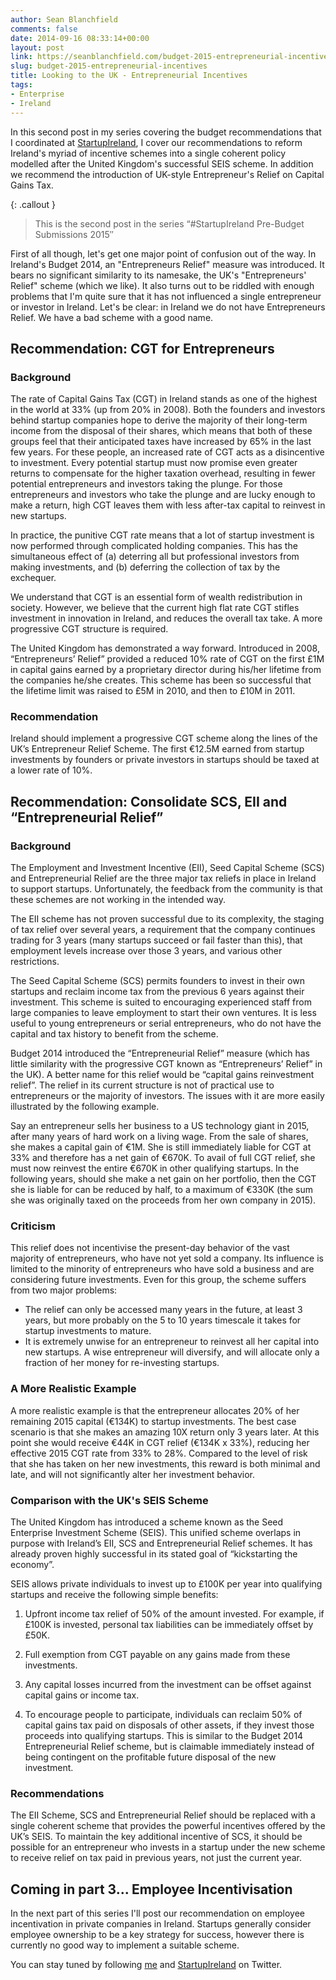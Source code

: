 ```yaml
---
author: Sean Blanchfield
comments: false
date: 2014-09-16 08:33:14+00:00
layout: post
link: https://seanblanchfield.com/budget-2015-entrepreneurial-incentives/
slug: budget-2015-entrepreneurial-incentives
title: Looking to the UK - Entrepreneurial Incentives
tags:
- Enterprise
- Ireland
---
```


In this second post in my series covering the budget recommendations that I coordinated at [StartupIreland](http://startupireland.ie), I cover our recommendations to reform Ireland's myriad of incentive schemes into a single coherent policy modelled after the United Kingdom's successful SEIS scheme. In addition we recommend the introduction of UK-style Entrepreneur's Relief on Capital Gains Tax.

<!-- more -->

{: .callout }
> This is the second post in the series “#StartupIreland Pre-Budget Submissions 2015″

First of all though, let's get one major point of confusion out of the way. In Ireland's Budget 2014, an "Entrepreneurs Relief" measure was introduced. It bears no significant similarity to its namesake, the UK's "Entrepreneurs' Relief" scheme (which we like). It also turns out to be riddled with enough problems that I'm quite sure that it has not influenced a single entrepreneur or investor in Ireland. Let's be clear: in Ireland we do not have Entrepreneurs Relief. We have a bad scheme with a good name.

## Recommendation: CGT for Entrepreneurs

### Background

The rate of Capital Gains Tax (CGT) in Ireland stands as one of the highest in the world at 33% (up from 20% in 2008). Both the founders and investors behind startup companies hope to derive the majority of their long-term income from the disposal of their shares, which means that both of these groups feel that their anticipated taxes have increased by 65% in the last few years. For these people, an increased rate of CGT acts as a disincentive to investment. Every potential startup must now promise even greater returns to compensate for the higher taxation overhead, resulting in fewer potential entrepreneurs and investors taking the plunge. For those entrepreneurs and investors who take the plunge and are lucky enough to make a return, high CGT leaves them with less after-tax capital to reinvest in new startups.

In practice, the punitive CGT rate means that a lot of startup investment is now performed through complicated holding companies. This has the simultaneous effect of (a) deterring all but professional investors from making investments, and (b) deferring the collection of tax by the exchequer.

We understand that CGT is an essential form of wealth redistribution in society. However, we believe that the current high flat rate CGT stifles investment in innovation in Ireland, and reduces the overall tax take. A more progressive CGT structure is required.

The United Kingdom has demonstrated a way forward. Introduced in 2008, “Entrepreneurs’ Relief” provided a reduced 10% rate of CGT on the first £1M in capital gains earned by a proprietary director during his/her lifetime from the companies he/she creates. This scheme has been so successful that the lifetime limit was raised to £5M in 2010, and then to £10M in 2011.

### Recommendation

Ireland should implement a progressive CGT scheme along the lines of the UK’s Entrepreneur Relief Scheme. The first €12.5M earned from startup investments by founders or private investors in startups should be taxed at a lower rate of 10%.

## Recommendation: Consolidate SCS, EII and “Entrepreneurial Relief”

### Background

The Employment and Investment Incentive (EII), Seed Capital Scheme (SCS) and Entrepreneurial Relief are the three major tax reliefs in place in Ireland to support startups. Unfortunately, the feedback from the community is that these schemes are not working in the intended way.

The EII scheme has not proven successful due to its complexity, the staging of tax relief over several years, a requirement that the company continues trading for 3 years (many startups succeed or fail faster than this), that employment levels increase over those 3 years, and various other restrictions.

The Seed Capital Scheme (SCS) permits founders to invest in their own startups and reclaim income tax from the previous 6 years against their investment. This scheme is suited to encouraging experienced staff from large companies to leave employment to start their own ventures. It is less useful to young entrepreneurs or serial entrepreneurs, who do not have the capital and tax history to benefit from the scheme.

Budget 2014 introduced the “Entrepreneurial Relief” measure (which has little similarity with the progressive CGT known as “Entrepreneurs’ Relief” in the UK). A better name for this relief would be “capital gains reinvestment relief”. The relief in its current structure is not of practical use to entrepreneurs or the majority of investors. The issues with it are more easily illustrated by the following example.

Say an entrepreneur sells her business to a US technology giant in 2015, after many years of hard work on a living wage. From the sale of shares, she makes a capital gain of €1M. She is still immediately liable for CGT at 33% and therefore has a net gain of €670K. To avail of full CGT relief, she must now reinvest the entire €670K in other qualifying startups. In the following years, should she make a net gain on her portfolio, then the CGT she is liable for can be reduced by half, to a maximum of €330K (the sum she was originally taxed on the proceeds from her own company in 2015).

### Criticism

This relief does not incentivise the present-day behavior of the vast majority of entrepreneurs, who have not yet sold a company. Its influence is limited to the minority of entrepreneurs who have sold a business and are considering future investments. Even for this group, the scheme suffers from two major problems:

*   The relief can only be accessed many years in the future, at least 3 years, but more probably on the 5 to 10 years timescale it takes for startup investments to mature.
*   It is extremely unwise for an entrepreneur to reinvest all her capital into new startups. A wise entrepreneur will diversify, and will allocate only a fraction of her money for re-investing startups.

### A More Realistic Example

A more realistic example is that the entrepreneur allocates 20% of her remaining 2015 capital (€134K) to startup investments. The best case scenario is that she makes an amazing 10X return only 3 years later. At this point she would receive €44K in CGT relief (€134K x 33%), reducing her effective 2015 CGT rate from 33% to 28%. Compared to the level of risk that she has taken on her new investments, this reward is both minimal and late, and will not significantly alter her investment behavior.

### Comparison with the UK's SEIS Scheme

The United Kingdom has introduced a scheme known as the Seed Enterprise Investment Scheme (SEIS). This unified scheme overlaps in purpose with Ireland’s EII, SCS and Entrepreneurial Relief schemes. It has already proven highly successful in its stated goal of “kickstarting the economy”.

SEIS allows private individuals to invest up to £100K per year into qualifying startups and receive the following simple benefits:

1.  Upfront income tax relief of 50% of the amount invested. For example, if £100K is invested, personal tax liabilities can be immediately offset by £50K.
    
2.  Full exemption from CGT payable on any gains made from these investments.
    
3.  Any capital losses incurred from the investment can be offset against capital gains or income tax.
    
4.  To encourage people to participate, individuals can reclaim 50% of capital gains tax paid on disposals of other assets, if they invest those proceeds into qualifying startups. This is similar to the Budget 2014 Entrepreneurial Relief scheme, but is claimable immediately instead of being contingent on the profitable future disposal of the new investment.
    

### Recommendations

The EII Scheme, SCS and Entrepreneurial Relief should be replaced with a single coherent scheme that provides the powerful incentives offered by the UK’s SEIS. To maintain the key additional incentive of SCS, it should be possible for an entrepreneur who invests in a startup under the new scheme to receive relief on tax paid in previous years, not just the current year.

## Coming in part 3... Employee Incentivisation

In the next part of this series I'll post our recommendation on employee incentivation in private companies in Ireland. Startups generally consider employee ownership to be a key strategy for success, however there is currently no good way to implement a suitable scheme.

You can stay tuned by following [me](http://twitter.com/seanblanchfield) and [StartupIreland](http://twitter.com/startupireland) on Twitter.